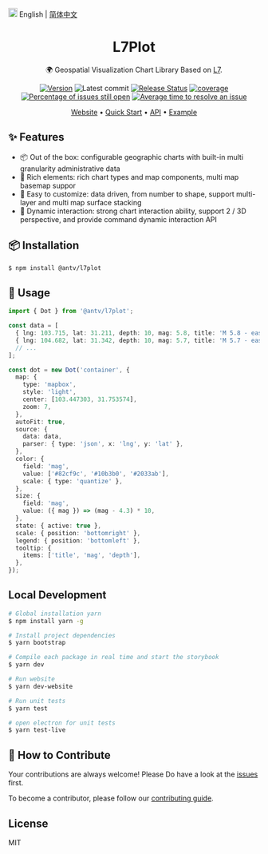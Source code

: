 <img src="https://gw.alipayobjects.com/zos/antfincdn/R8sN%24GNdh6/language.svg" width="18"> English | [简体中文](./README.md)

<h1 align="center">L7Plot</h1>

<div align="center">

🌍 Geospatial Visualization Chart Library Based on <a href="https://github.com/antvis/L7">L7</a>.

<!-- [![NPM downloads](https://img.shields.io/npm/dm/@antv/l7plot.svg)](https://npmjs.com/@antv/l7plot) -->

[![Version](https://badgen.net/npm/v/@antv/l7plot)](https://npmjs.com/@antv/l7plot)
![Latest commit](https://badgen.net/github/last-commit/antvis/L7Plot)
[![Release Status](https://github.com/antvis/L7Plot/workflows/release/badge.svg?branch=master)](https://github.com/antvis/L7Plot/actions?query=workflow:release)
[![coverage](https://img.shields.io/coveralls/antvis/L7Plot/master.svg)](https://coveralls.io/github/antvis/L7Plot)
[![Percentage of issues still open](http://isitmaintained.com/badge/open/antvis/l7plot.svg)](http://isitmaintained.com/project/antvis/l7plot 'Percentage of issues still open')
[![Average time to resolve an issue](http://isitmaintained.com/badge/resolution/antvis/l7plot.svg)](http://isitmaintained.com/project/antvis/l7plot 'Average time to resolve an issue')

<p align="center">
  <a href="https://l7plot.antv.vision/en">Website</a> •
  <a href="https://l7plot.antv.vision/en/docs/manual/quick-start">Quick Start</a> •
  <a href="https://l7plot.antv.vision/zh/docs/api/plot-api">API</a> •
  <a href="https://l7plot.antv.vision/zh/examples/gallery">Example</a>
</p>

</div>

## ✨ Features

- 📦 Out of the box: configurable geographic charts with built-in multi granularity administrative data
- 🚀 Rich elements: rich chart types and map components, multi map basemap suppor
- 💯 Easy to customize: data driven, from number to shape, support multi-layer and multi map surface stacking
- 🌱 Dynamic interaction: strong chart interaction ability, support 2 / 3D perspective, and provide command dynamic interaction API

## 📦 Installation

```bash
$ npm install @antv/l7plot
```

## 🔨 Usage

<div align="center">
<!-- <img src="https://gw.alipayobjects.com/zos/antfincdn/E9LGyUOfkx/865ff168-a623-40aa-9806-ece6357f18e0.png" width="450" /> -->
</div>

<!-- ```html
<div id="container"></div>
``` -->

```ts
import { Dot } from '@antv/l7plot';

const data = [
  { lng: 103.715, lat: 31.211, depth: 10, mag: 5.8, title: 'M 5.8 - eastern Sichuan, China' },
  { lng: 104.682, lat: 31.342, depth: 10, mag: 5.7, title: 'M 5.7 - eastern Sichuan, China' },
  // ...
];

const dot = new Dot('container', {
  map: {
    type: 'mapbox',
    style: 'light',
    center: [103.447303, 31.753574],
    zoom: 7,
  },
  autoFit: true,
  source: {
    data: data,
    parser: { type: 'json', x: 'lng', y: 'lat' },
  },
  color: {
    field: 'mag',
    value: ['#82cf9c', '#10b3b0', '#2033ab'],
    scale: { type: 'quantize' },
  },
  size: {
    field: 'mag',
    value: ({ mag }) => (mag - 4.3) * 10,
  },
  state: { active: true },
  scale: { position: 'bottomright' },
  legend: { position: 'bottomleft' },
  tooltip: {
    items: ['title', 'mag', 'depth'],
  },
});
```

## Local Development

```bash
# Global installation yarn
$ npm install yarn -g

# Install project dependencies
$ yarn bootstrap

# Compile each package in real time and start the storybook
$ yarn dev

# Run website
$ yarn dev-website

# Run unit tests
$ yarn test

# open electron for unit tests
$ yarn test-live
```

## 🤝 How to Contribute

Your contributions are always welcome! Please Do have a look at the [issues](https://github.com/antvis/l7plot/issues) first.

To become a contributor, please follow our [contributing guide](https://github.com/antvis/l7plot/blob/master/CONTRIBUTING.md).

## License

MIT
